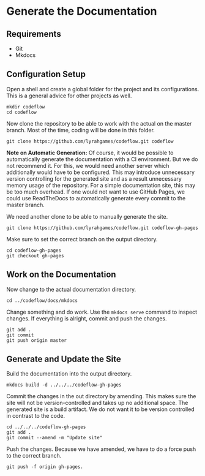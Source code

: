 # Generate the Documentation

## Requirements
- Git
- Mkdocs

## Configuration Setup
Open a shell and create a global folder for the project and its configurations.
This is a general advice for other projects as well.

    mkdir codeflow
    cd codeflow

Now clone the repository to be able to work with the actual on the master branch.
Most of the time, coding will be done in this folder.

    git clone https://github.com/lyrahgames/codeflow.git codeflow

**Note on Automatic Generation:**
Of course, it would be possible to automatically generate the documentation with a CI environment.
But we do not recommend it.
For this, we would need another server which additionally would have to be configured.
This may introduce unnecessary version controlling for the generated site and as a result unnecessary memory usage of the repository.
For a simple documentation site, this may be too much overhead.
If one would not want to use GitHub Pages, we could use ReadTheDocs to automatically generate every commit to the master branch.

We need another clone to be able to manually generate the site.

    git clone https://github.com/lyrahgames/codeflow.git codeflow-gh-pages

Make sure to set the correct branch on the output directory.

    cd codeflow-gh-pages
    git checkout gh-pages

## Work on the Documentation
Now change to the actual documentation directory.

    cd ../codeflow/docs/mkdocs

Change something and do work.
Use the `mkdocs serve` command to inspect changes.
If everything is alright, commit and push the changes.

    git add .
    git commit
    git push origin master

## Generate and Update the Site
Build the documentation into the output directory.

    mkdocs build -d ../../../codeflow-gh-pages

Commit the changes in the out directory by amending.
This makes sure the site will not be version-controlled and takes up no additional space.
The generated site is a build artifact.
We do not want it to be version controlled in contrast to the code.

    cd ../../../codeflow-gh-pages
    git add .
    git commit --amend -m "Update site"

Push the changes.
Because we have amended, we have to do a force push to the correct branch.

    git push -f origin gh-pages.
